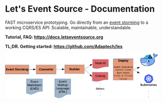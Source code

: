 # Let's Event Source - Documentation

FAST microservice prototyping. Go directly from an [event storming](http://ziobrando.blogspot.ca/2013/11/introducing-event-storming.html) to a working CQRS/ES API: Scalable, maintainable, understandable.

**Tutorial, FAQ: https://docs.letseventsource.org**

**TL;DR. Getting started: https://github.com/Adaptech/les**

![lester-architecture](LESTER-stack-diagram.png)